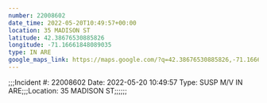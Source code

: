 ```yaml
---
number: 22008602
date_time: 2022-05-20T10:49:57+00:00
location: 35 MADISON ST
latitude: 42.38676530885826
longitude: -71.16661848089035
type: IN ARE
google_maps_link: https://maps.google.com/?q=42.38676530885826,-71.16661848089035
---
```


;;;Incident #: 22008602  Date: 2022-05-20 10:49:57   Type: SUSP M/V IN ARE;;;Location: 35 MADISON ST;;;;;;
